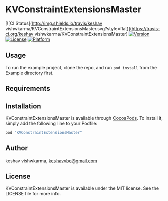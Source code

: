 # KVConstraintExtensionsMaster

[![CI Status](http://img.shields.io/travis/keshav vishwkarma/KVConstraintExtensionsMaster.svg?style=flat)](https://travis-ci.org/keshav vishwkarma/KVConstraintExtensionsMaster)
[![Version](https://img.shields.io/cocoapods/v/KVConstraintExtensionsMaster.svg?style=flat)](http://cocoapods.org/pods/KVConstraintExtensionsMaster)
[![License](https://img.shields.io/cocoapods/l/KVConstraintExtensionsMaster.svg?style=flat)](http://cocoapods.org/pods/KVConstraintExtensionsMaster)
[![Platform](https://img.shields.io/cocoapods/p/KVConstraintExtensionsMaster.svg?style=flat)](http://cocoapods.org/pods/KVConstraintExtensionsMaster)

## Usage

To run the example project, clone the repo, and run `pod install` from the Example directory first.

## Requirements

## Installation

KVConstraintExtensionsMaster is available through [CocoaPods](http://cocoapods.org). To install
it, simply add the following line to your Podfile:

```ruby
pod "KVConstraintExtensionsMaster"
```

## Author

keshav vishwkarma, keshavvbe@gmail.com

## License

KVConstraintExtensionsMaster is available under the MIT license. See the LICENSE file for more info.
